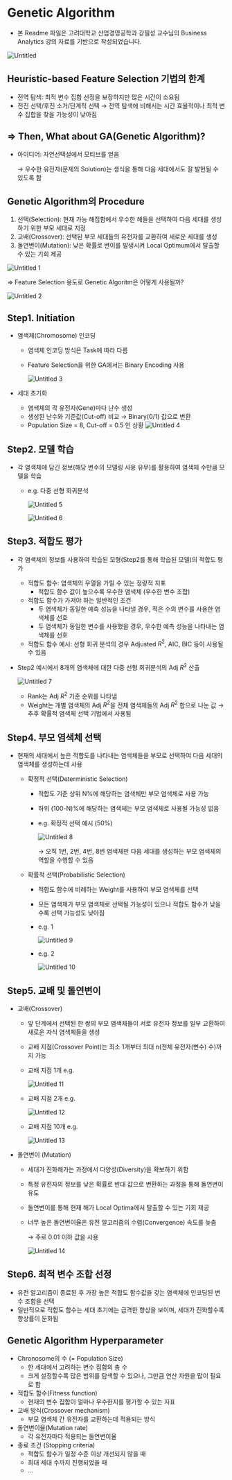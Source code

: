 # Genetic Algorithm

- 본 Readme 파일은 고려대학교 산업경영공학과 강필성 교수님의 Business Analytics 강의 자료를 기반으로 작성되었습니다.

![Untitled](https://user-images.githubusercontent.com/56019094/194996274-be67dc17-d500-4eb6-a1a6-aaf87b056af3.png)

## Heuristic-based Feature Selection 기법의 한계

- 전역 탐색: 최적 변수 집합 선정을 보장하지만 많은 시간이 소요됨
- 전진 선택/후진 소거/단계적 선택 → 전역 탐색에 비해서는 시간 효율적이나 최적 변수 집합을 찾을 가능성이 낮아짐

## ⇒ Then, What about GA(Genetic Algorithm)?

- 아이디어: 자연선택설에서 모티브를 얻음
    
    → 우수한 유전자(문제의 Solution)는 생식을 통해 다음 세대에서도 잘 발현될 수 있도록 함
    

## Genetic Algorithm의 Procedure

1. 선택(Selection): 현재 가능 해집합에서 우수한 해들을 선택하여 다음 세대를 생성하기 위한 부모 세대로 지정
2. 교배(Crossover): 선택된 부모 세대들의 유전자를 교환하여 새로운 세대를 생성
3. 돌연변이(Mutation): 낮은 확률로 변이를 발생시켜 Local Optimum에서 탈출할 수 있는 기회 제공

![Untitled 1](https://user-images.githubusercontent.com/56019094/194996275-9592ba3a-fb79-46ec-a6f1-0f7347e90d43.png)

⇒ Feature Selection 용도로 Genetic Algoritm은 어떻게 사용될까?

![Untitled 2](https://user-images.githubusercontent.com/56019094/194996276-9e2577de-37bd-4465-91c6-e235485b7870.png)

## Step1. Initiation

- 염색체(Chromosome) 인코딩
    - 염색체 인코딩 방식은 Task에 따라 다름
    - Feature Selection을 위한 GA에서는 Binary Encoding 사용
        
        ![Untitled 3](https://user-images.githubusercontent.com/56019094/194996278-901affb5-22aa-4b08-992b-2c5b8e666ce3.png)

        
- 세대 초기화
    - 염색체의 각 유전자(Gene)마다 난수 생성
    - 생성된 난수와 기준값(Cut-off) 비교 → Binary(0/1) 값으로 변환
    - Population Size = 8, Cut-off = 0.5 인 상황
        ![Untitled 4](https://user-images.githubusercontent.com/56019094/194996249-a38ce10b-49d6-4a06-a837-da3c9ab87823.png)

        

## Step2. 모델 학습

- 각 염색체에 담긴 정보(해당 변수의 모델링 사용 유무)를 활용하여 염색체 수만큼 모델을 학습
    - e.g. 다중 선형 회귀분석
        
        ![Untitled 5](https://user-images.githubusercontent.com/56019094/194996255-9b6e5d46-1623-4671-b305-2c63b167c658.png)

        
        ![Untitled 6](https://user-images.githubusercontent.com/56019094/194996256-c4d29fad-d201-4e50-8bd9-9474e5ab263d.png)

        
    

## Step3. 적합도 평가

- 각 염색체의 정보를 사용하여 학습된 모형(Step2를 통해 학습된 모델)의 적합도 평가
    - 적합도 함수: 염색체의 우열을 가릴 수 있는 정량적 지표
        - 적합도 함수 값이 높으수록 우수한 염색체 (우수한 변수 조합)
    - 적합도 함수가 가져야 하는 일반적인 조건
        - 두 염색체가 동일한 예측 성능을 나타낼 경우, 적은 수의 변수를 사용한 염색체를 선호
        - 두 염색체가 동일한 변수를 사용했을 경우, 우수한 예측 성능을 나타내는 염색체를 선호
    - 적합도 함수 예시: 선형 회귀 분석의 경우 Adjusted $R^2$, AIC, BIC 등이 사용될 수 있음

- Step2 예시에서 8개의 염색체에 대한 다중 선형 회귀분석의 Adj $R^2$ 산출
    
    ![Untitled 7](https://user-images.githubusercontent.com/56019094/194996257-a3783385-976b-4d70-a42d-4ebcc2e1826e.png)

    
    - Rank는 Adj $R^2$ 기준 순위를 나타냄
    - Weight는 개별 염색체의 Adj $R^2$을 전체 염색체들의 Adj $R^2$ 합으로 나눈 값 → 추후 확률적 염색체 선택 기법에서 사용됨

## Step4. 부모 염색체 선택

- 현재의 세대에서 높은 적합도를 나타내는 염색체들을 부모로 선택하여 다음 세대의 염색체를 생성하는데 사용
    - 확정적 선택(Deterministic Selection)
        - 적합도 기준 상위 N%에 해당하는 염색체만 부모 염색체로 사용 가능
        - 하위 (100-N)%에 해당하는 염색체는 부모 염색체로 사용될 가능성 없음
        - e.g. 확정적 선택 예시 (50%)
            
            ![Untitled 8](https://user-images.githubusercontent.com/56019094/194996259-e2b7fada-1db6-4935-b588-f0b31401748c.png)

            
            → 오직 1번, 2번, 4번, 8번 염색체만 다음 세대를 생성하는 부모 염색체의 역할을 수행할 수 있음
            
    - 확률적 선택(Probabilistic Selection)
        - 적합도 함수에 비례하는 Weight를 사용하여 부모 염색체를 선택
        - 모든 염색체가 부모 염색체로 선택될 가능성이 있으나 적합도 함수가 낮을수록 선택 가능성도 낮아짐
        - e.g. 1
            
            ![Untitled 9](https://user-images.githubusercontent.com/56019094/194996262-582cd02b-50dc-4f3b-9168-f1d1994c6303.png)

            
        - e.g. 2
            
            ![Untitled 10](https://user-images.githubusercontent.com/56019094/194996264-4b44bd54-e9ca-4062-aaec-e130b7f8b89a.png)

            

## Step5. 교배 및 돌연변이

- 교배(Crossover)
    - 앞 단계에서 선택된 한 쌍의 부모 염색체들이 서로 유전자 정보를 일부 교환하여 새로운 자식 염색체들을 생성
    - 교배 지점(Crossover Point)는 최소 1개부터 최대 n(전체 유전자(변수) 수)까지 가능
    - 교배 지점 1개 e.g.
        
        ![Untitled 11](https://user-images.githubusercontent.com/56019094/194996266-dfcdbd96-7a3f-4ad2-a6d2-4ef350578930.png)

        
    
    - 교배 지점 2개 e.g.
        
        ![Untitled 12](https://user-images.githubusercontent.com/56019094/194996267-552b19f3-bac4-4e4a-97b5-572b9203caa6.png)

        
    
    - 교배 지점 10개 e.g.
        
        ![Untitled 13](https://user-images.githubusercontent.com/56019094/194996269-9fe547ee-5ab2-41a4-a98e-d1f6473f5f05.png)

        

- 돌연변이 (Mutation)
    - 세대가 진화해가는 과정에서 다양성(Diversity)을 확보하기 위함
    - 특정 유전자의 정보를 낮은 확률로 반대 값으로 변환하는 과정을 통해 돌연변이 유도
    - 돌연변이를 통해 현재 해가 Local Optima에서 탈출할 수 있는 기회 제공
    - 너무 높은 돌연변이율은 유전 알고리즘의 수렴(Convergence) 속도를 늦춤
        
        → 주로 0.01 이하 값을 사용
        
        ![Untitled 14](https://user-images.githubusercontent.com/56019094/194996272-06a0285a-ccaa-4033-ac1d-7dd98f383107.png)

        

## Step6. 최적 변수 조합 선정

- 유전 알고리즘이 종료된 후 가장 높은 적합도 함수값을 갖는 염색체에 인코딩된 변수 조합을 선택
- 일반적으로 적합도 함수는 세대 초기에는 급격한 향상을 보이며, 세대가 진화할수록 향상률이 둔화됨

## Genetic Algorithm Hyperparameter

- Chronosome의 수 (= Population Size)
    - 한 세대에서 고려하는 변수 집합의 총 수
    - 크게 설정할수록 많은 범위를 탐색할 수 있으나, 그만큼 연산 자원을 많이 필요로 함
- 적합도 함수(Fitness function)
    - 현재의 변수 집합이 얼마나 우수한지를 평가할 수 있는 지표
- 교배 방식(Crossover mechanism)
    - 부모 염색체 간 유전자를 교환하는데 적용되는 방식
- 돌연변이율(Mutation rate)
    - 각 유전자마다 적용되는 돌연변이율
- 종료 조건 (Stopping criteria)
    - 적합도 함수가 일정 수준 이상 개선되지 않을 때
    - 최대 세대 수까지 진행되었을 때
    - …

